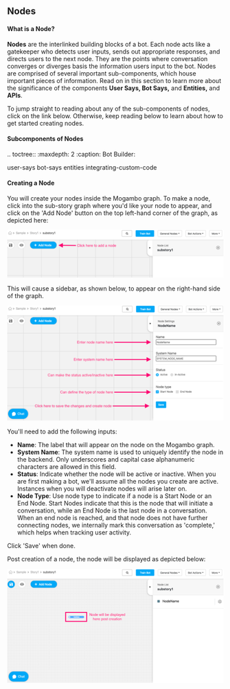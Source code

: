 ## Nodes

#### What is a Node? 

**Nodes** are the interlinked building blocks of a bot. Each node acts like a gatekeeper who detects user inputs, sends out appropriate responses, and directs users to the next node. They are the points where conversation converges or diverges basis the information users input to the bot. Nodes are comprised of several important sub-components, which house important pieces of information. Read on in this section to learn more about the significance of the components **User Says, Bot Says,** and **Entities,** and **APIs**.

To jump straight to reading about any of the sub-components of nodes, click on the link below. Otherwise, keep reading below to learn about how to get started creating nodes. 

#### Subcomponents of Nodes

.. toctree::
   :maxdepth: 2
   :caption: Bot Builder:

   user-says
   bot-says
   entities
   integrating-custom-code

#### Creating a Node

You will create your nodes inside the Mogambo graph. To make a node, click into the sub-story graph where you'd like your node to appear, and click on the 'Add Node' button on the top left-hand corner of the graph, as depicted here:

![Add Node](add_node_button.png "Add Node Button")

This will cause a sidebar, as shown below, to appear on the right-hand side of the graph.

![New Node Sidebar](new_node_sidebar.png "New Node Sidebar")

You'll need to add the following inputs:

- **Name**: The label that will appear on the node on the Mogambo graph.
- **System Name**: The system name is used to uniquely identify the node in the backend. Only underscores and capital case alphanumeric characters are allowed in this field.
- **Status**: Indicate whether the node will be active or inactive. When you are first making a bot, we'll assume all the nodes you create are active. Instances when you will deactivate nodes will arise later on. 
- **Node Type**: Use node type to indicate if a node is a Start Node or an End Node. Start Nodes indicate that this is the node that will initiate a conversation, while an End Node is the last node in a conversation. When an end node is reached, and that node does not have further connecting nodes, we internally mark this conversation as 'complete,' which helps when tracking user activity. 

Click 'Save' when done. 

Post creation of a node, the node will be displayed as depicted below:

![New Node Complete](new_node_complete.png "New Node Complete")
